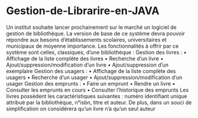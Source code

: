# Gestion-de-Librarire-en-JAVA
Un institut souhaite lancer prochainement sur le marché un logiciel de gestion de bibliothèque. La version
de base de ce système devra pouvoir répondre aux besoins d’établissements scolaires, universitaires et
municipaux de moyenne importance.
Les fonctionnalités à offrir par ce système sont celles, classiques, d’une bibliothèque :
Gestion des livres :
• Affichage de la liste complète des livres
• Recherche d’un livre
• Ajout/suppression/modification d’un livre
• Ajout/suppression d’un exemplaire
Gestion des usagers :
• Affichage de la liste complète des usagers
• Recherche d’un usager
• Ajout/suppression/modification d’un usager
Gestion des emprunts :
• Faire un emprunt
• Rendre un livre
• Consulter les emprunts en cours
• Consulter l’historique des emprunts
Les livres possèdent les caractéristiques suivantes : numéro identifiant unique attribué par la bibliothèque,
n°isbn, titre et auteur. De plus, dans un souci de simplification on considèrera qu’un livre n’a qu’un seul
auteur
